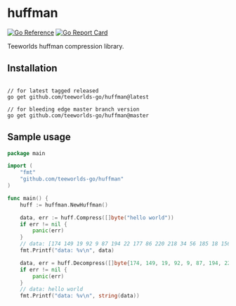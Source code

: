 # huffman

[![Go Reference](https://pkg.go.dev/badge/github.com/teeworlds-go/huffman.svg)](https://pkg.go.dev/github.com/teeworlds-go/huffman) [![Go Report Card](https://goreportcard.com/badge/github.com/teeworlds-go/huffman)](https://goreportcard.com/report/github.com/teeworlds-go/huffman)

Teeworlds huffman compression library.

## Installation

```shell

// for latest tagged released
go get github.com/teeworlds-go/huffman@latest

// for bleeding edge master branch version
go get github.com/teeworlds-go/huffman@master
```

## Sample usage

```go
package main

import (
    "fmt"
    "github.com/teeworlds-go/huffman"
)

func main() {
    huff := huffman.NewHuffman()

    data, err := huff.Compress([]byte("hello world"))
    if err != nil {
        panic(err)
    }
    // data: [174 149 19 92 9 87 194 22 177 86 220 218 34 56 185 18 156 168 184 1]
    fmt.Printf("data: %v\n", data)

    data, err = huff.Decompress([]byte{174, 149, 19, 92, 9, 87, 194, 22, 177, 86, 220, 218, 34, 56, 185, 18, 156, 168, 184, 1})
    if err != nil {
        panic(err)
    }
    // data: hello world
    fmt.Printf("data: %v\n", string(data))
```
